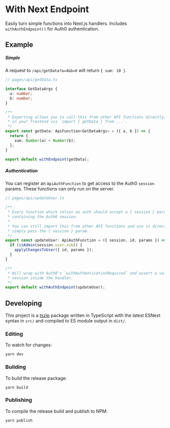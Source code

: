 # With Next Endpoint

Easily turn simple functions into Next.js handlers. Includes
`withAuthEndpoint()` for Auth0 authentication.

## Example

##### Simple

A request to `/api/getData?a=4&b=6` will return `{ sum: 10 }`. 

```ts
// pages/api/getData.ts

interface GetDataArgs {
  a: number;
  b: number;
}

/**
 * Exporting allows you to call this from other API functions directly, e.g.
 * in your frontend via `import { getData } from ...`.
 */
export const getData: ApiFunction<GetDataArgs> = ({ a, b }) => {
  return {
    sum: Number(a) + Number(b);
  };
}

export default withEndpoint(getData);
```

##### Authentication

You can register an `ApiAuthFunction` to get access to the Auth0 `session`
params. These functions can only run on the server.

```ts
// pages/api/updateUser.ts

/**
 * Every function which relies on auth should accept a { session } param
 * containing the Auth0 session.
 * 
 * You can still import this from other API functions and use it directly,
 * simply pass the { session } param.
 */
export const updateUser: ApiAuthFunction = ({ session, id, params }) => {
  if (isAdmin(session.user.sub)) {
    applyChangesToUser({ id, params });
  }
}

/**
 * Will wrap with Auth0's `withAuthenticationRequired` and assert a valid 
 * session inside the handler.
 */
export default withAuthEndpoint(updateUser);
```

## Developing

This project is a [tszip](https://github.com/tszip/tszip) package written in
TypeScript with the latest ESNext syntax in `src/` and compiled to ES module
output in `dist/`.

### Editing

To watch for changes:

```
yarn dev
```

### Building

To build the release package:

```
yarn build
```

### Publishing

To compile the release build and publish to NPM:

```
yarn publish
```